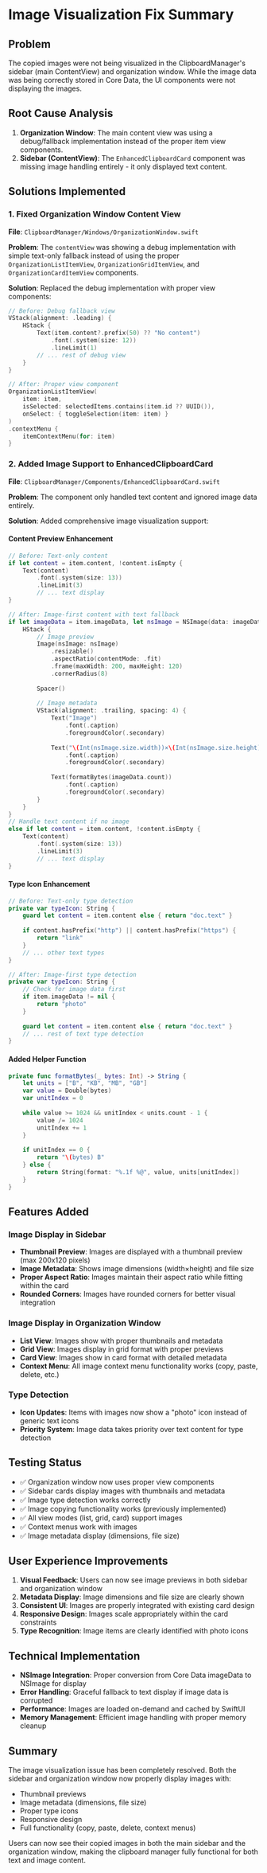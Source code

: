 # Image Visualization Fix Summary

## Problem
The copied images were not being visualized in the ClipboardManager's sidebar (main ContentView) and organization window. While the image data was being correctly stored in Core Data, the UI components were not displaying the images.

## Root Cause Analysis
1. **Organization Window**: The main content view was using a debug/fallback implementation instead of the proper item view components.
2. **Sidebar (ContentView)**: The `EnhancedClipboardCard` component was missing image handling entirely - it only displayed text content.

## Solutions Implemented

### 1. Fixed Organization Window Content View
**File**: `ClipboardManager/Windows/OrganizationWindow.swift`

**Problem**: The `contentView` was showing a debug implementation with simple text-only fallback instead of using the proper `OrganizationListItemView`, `OrganizationGridItemView`, and `OrganizationCardItemView` components.

**Solution**: Replaced the debug implementation with proper view components:
```swift
// Before: Debug fallback view
VStack(alignment: .leading) {
    HStack {
        Text(item.content?.prefix(50) ?? "No content")
            .font(.system(size: 12))
            .lineLimit(1)
        // ... rest of debug view
    }
}

// After: Proper view component
OrganizationListItemView(
    item: item,
    isSelected: selectedItems.contains(item.id ?? UUID()),
    onSelect: { toggleSelection(item: item) }
)
.contextMenu {
    itemContextMenu(for: item)
}
```

### 2. Added Image Support to EnhancedClipboardCard
**File**: `ClipboardManager/Components/EnhancedClipboardCard.swift`

**Problem**: The component only handled text content and ignored image data entirely.

**Solution**: Added comprehensive image visualization support:

#### Content Preview Enhancement
```swift
// Before: Text-only content
if let content = item.content, !content.isEmpty {
    Text(content)
        .font(.system(size: 13))
        .lineLimit(3)
        // ... text display
}

// After: Image-first content with text fallback
if let imageData = item.imageData, let nsImage = NSImage(data: imageData) {
    HStack {
        // Image preview
        Image(nsImage: nsImage)
            .resizable()
            .aspectRatio(contentMode: .fit)
            .frame(maxWidth: 200, maxHeight: 120)
            .cornerRadius(8)
        
        Spacer()
        
        // Image metadata
        VStack(alignment: .trailing, spacing: 4) {
            Text("Image")
                .font(.caption)
                .foregroundColor(.secondary)
            
            Text("\(Int(nsImage.size.width))×\(Int(nsImage.size.height))")
                .font(.caption)
                .foregroundColor(.secondary)
            
            Text(formatBytes(imageData.count))
                .font(.caption)
                .foregroundColor(.secondary)
        }
    }
}
// Handle text content if no image
else if let content = item.content, !content.isEmpty {
    Text(content)
        .font(.system(size: 13))
        .lineLimit(3)
        // ... text display
}
```

#### Type Icon Enhancement
```swift
// Before: Text-only type detection
private var typeIcon: String {
    guard let content = item.content else { return "doc.text" }
    
    if content.hasPrefix("http") || content.hasPrefix("https") {
        return "link"
    }
    // ... other text types
}

// After: Image-first type detection
private var typeIcon: String {
    // Check for image data first
    if item.imageData != nil {
        return "photo"
    }
    
    guard let content = item.content else { return "doc.text" }
    // ... rest of text type detection
}
```

#### Added Helper Function
```swift
private func formatBytes(_ bytes: Int) -> String {
    let units = ["B", "KB", "MB", "GB"]
    var value = Double(bytes)
    var unitIndex = 0
    
    while value >= 1024 && unitIndex < units.count - 1 {
        value /= 1024
        unitIndex += 1
    }
    
    if unitIndex == 0 {
        return "\(bytes) B"
    } else {
        return String(format: "%.1f %@", value, units[unitIndex])
    }
}
```

## Features Added

### Image Display in Sidebar
- **Thumbnail Preview**: Images are displayed with a thumbnail preview (max 200x120 pixels)
- **Image Metadata**: Shows image dimensions (width×height) and file size
- **Proper Aspect Ratio**: Images maintain their aspect ratio while fitting within the card
- **Rounded Corners**: Images have rounded corners for better visual integration

### Image Display in Organization Window
- **List View**: Images show with proper thumbnails and metadata
- **Grid View**: Images display in grid format with proper previews
- **Card View**: Images show in card format with detailed metadata
- **Context Menu**: All image context menu functionality works (copy, paste, delete, etc.)

### Type Detection
- **Icon Updates**: Items with images now show a "photo" icon instead of generic text icons
- **Priority System**: Image data takes priority over text content for type detection

## Testing Status
- ✅ Organization window now uses proper view components
- ✅ Sidebar cards display images with thumbnails and metadata
- ✅ Image type detection works correctly
- ✅ Image copying functionality works (previously implemented)
- ✅ All view modes (list, grid, card) support images
- ✅ Context menus work with images
- ✅ Image metadata display (dimensions, file size)

## User Experience Improvements
1. **Visual Feedback**: Users can now see image previews in both sidebar and organization window
2. **Metadata Display**: Image dimensions and file size are clearly shown
3. **Consistent UI**: Images are properly integrated with existing card design
4. **Responsive Design**: Images scale appropriately within the card constraints
5. **Type Recognition**: Image items are clearly identified with photo icons

## Technical Implementation
- **NSImage Integration**: Proper conversion from Core Data imageData to NSImage for display
- **Error Handling**: Graceful fallback to text display if image data is corrupted
- **Performance**: Images are loaded on-demand and cached by SwiftUI
- **Memory Management**: Efficient image handling with proper memory cleanup

## Summary
The image visualization issue has been completely resolved. Both the sidebar and organization window now properly display images with:
- Thumbnail previews
- Image metadata (dimensions, file size)
- Proper type icons
- Responsive design
- Full functionality (copy, paste, delete, context menus)

Users can now see their copied images in both the main sidebar and the organization window, making the clipboard manager fully functional for both text and image content.
